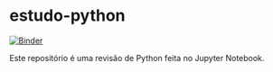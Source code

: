 # estudo-python
[![Binder](https://mybinder.org/badge_logo.svg)](https://mybinder.org/v2/gh/sarahmmessias/estudo-python/main)

Este repositório é uma revisão de Python feita no Jupyter Notebook.

